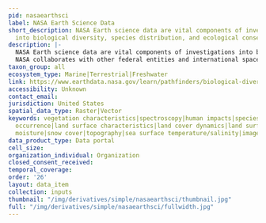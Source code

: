 ```yaml
---
pid: nasaearthsci
label: NASA Earth Science Data
short_description: NASA Earth science data are vital components of investigations
  into biological diversity, species distribution, and ecological conservation.
description: |-
  NASA Earth science data are vital components of investigations into biological diversity, species distribution, and ecological conservation.
  NASA collaborates with other federal entities and international space organizations, including NOAA, USGS, the Japan Aerospace Exploration Agency (JAXA) and Ministry of Economy, Trade, and Industry (METI), and the European Space Agency (ESA), to provide data used in understanding a number of biological phenomena, including vegetation characteristics and change, biodiversity, the impacts of human activities on the natural environment, and habitat suitability. Some of these phenomena can be detected directly through remote Earth observation. For instance, forest loss can be tracked by comparing satellite imagery across time, and the distribution of ecosystems and species can directly be detected by the color signatures that characterize them. Species-specific detection is challenging with multispectral data due to the coarse spatial resolution; however, with hyperspectral data (having a high spectral resolution), the unique spectral fingerprint each species has can provide species-specific information for vegetation mapping and individual species identification.
taxon_group: all
ecosystem_type: Marine|Terrestrial|Freshwater
link: https://www.earthdata.nasa.gov/learn/pathfinders/biological-diversity-and-ecological-forecasting-data-pathfinder
accessibility: Unknown
contact_email: 
jurisdiction: United States
spatial_data_type: Raster|Vector
keywords: vegetation characteristics|spectroscopy|human impacts|species distribution|species
  occurrence|land surface characteristics|land cover dynamics|land surface temperature|precipitation|soil
  moisture|snow cover|topography|sea surface temperature/salinity|image|environmental
data_product_type: Data portal
cell_size: 
organization_individual: Organization
closed_consent_received: 
temporal_coverage: 
order: '26'
layout: data_item
collection: inputs
thumbnail: "/img/derivatives/simple/nasaearthsci/thumbnail.jpg"
full: "/img/derivatives/simple/nasaearthsci/fullwidth.jpg"
---
```

